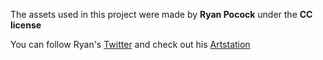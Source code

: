 The assets used in this project were made by **Ryan Pocock** under the **CC license**

You can follow Ryan's [Twitter](https://twitter.com/autumnpioneer) and check out his [Artstation](https://www.artstation.com/autumnpioneer)
